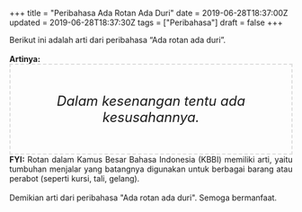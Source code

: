 +++
title = "Peribahasa Ada Rotan Ada Duri"
date = 2019-06-28T18:37:00Z
updated = 2019-06-28T18:37:30Z
tags = ["Peribahasa"]
draft = false
+++

<div dir="ltr" style="text-align: left;" trbidi="on"><div style="text-align: justify;">Berikut ini adalah arti dari peribahasa “Ada rotan ada duri”.</div><br /><div style="text-align: justify;"><b>Artinya:</b></div><div style="border: 2px dashed #ddd; font-size: 24px; height: auto; margin: 0 auto; padding: 50px; text-align: center; width: auto;"><i>Dalam kesenangan tentu ada kesusahannya.</i></div><div style="text-align: justify;"><b>FYI:</b> Rotan dalam Kamus Besar Bahasa Indonesia (KBBI) memiliki arti, yaitu tumbuhan menjalar yang batangnya digunakan untuk berbagai barang atau perabot (seperti kursi, tali, gelang).<br /><br /></div><div style="text-align: justify;">Demikian arti dari peribahasa "Ada rotan ada duri". Semoga bermanfaat.</div></div>

